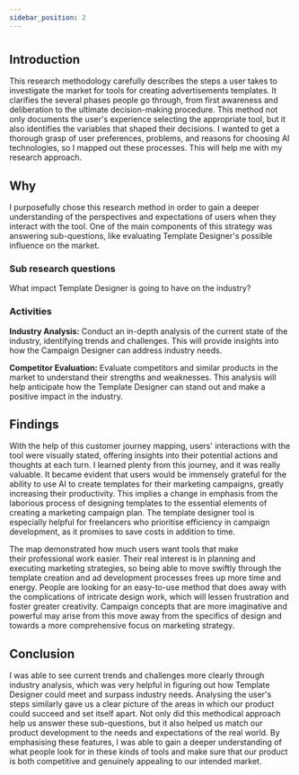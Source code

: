 ```yaml
---
sidebar_position: 2
---
```

#
## Introduction

This research methodology carefully describes the steps a user takes to investigate the market for tools for creating advertisements templates. It clarifies the several phases people go through, from first awareness and deliberation to the ultimate decision-making procedure. This method not only documents the user's experience selecting the appropriate tool, but it also identifies the variables that shaped their decisions. I wanted to get a thorough grasp of user preferences, problems, and reasons for choosing AI technologies, so I mapped out these processes. This will help me with my research approach.

## Why 
I purposefully chose this research method in order to gain a deeper understanding of the perspectives and expectations of users when they interact with the tool. One of the main components of this strategy was answering sub-questions, like evaluating Template Designer's possible influence on the market.

### Sub research questions 
What impact Template Designer is going to have on the industry?

### Activities 
**Industry Analysis:** Conduct an in-depth analysis of the current state of the industry, identifying trends and challenges. This will provide insights into how the Campaign Designer can address industry needs.

**Competitor Evaluation:** Evaluate competitors and similar products in the market to understand their strengths and weaknesses. This analysis will help anticipate how the Template Designer can stand out and make a positive impact in the industry.

## Findings
With the help of this customer journey mapping, users' interactions with the tool were visually stated, offering insights into their potential actions and thoughts at each turn. I learned plenty from this journey, and it was really valuable. It became evident that users would be immensely grateful for the ability to use AI to create templates for their marketing campaigns, greatly increasing their productivity. This implies a change in emphasis from the laborious process of designing templates to the essential elements of creating a marketing campaign plan. The template designer tool is especially helpful for freelancers who prioritise efficiency in campaign development, as it promises to save costs in addition to time.


The map demonstrated how much users want tools that make their professional work easier. Their real interest is in planning and executing marketing strategies, so being able to move swiftly through the template creation and ad development processes frees up more time and energy. People are looking for an easy-to-use method that does away with the complications of intricate design work, which will lessen frustration and foster greater creativity. Campaign concepts that are more imaginative and powerful may arise from this move away from the specifics of design and towards a more comprehensive focus on marketing strategy.



## Conclusion
I was able to see current trends and challenges more clearly through industry analysis, which was very helpful in figuring out how Template Designer could meet and surpass industry needs. Analysing the user's steps similarly gave us a clear picture of the areas in which our product could succeed and set itself apart. Not only did this methodical approach help us answer these sub-questions, but it also helped us match our product development to the needs and expectations of the real world. By emphasising these features, I was able to gain a deeper understanding of what people look for in these kinds of tools and make sure that our product is both competitive and genuinely appealing to our intended market.


